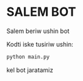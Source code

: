 # SALEM BOT

Salem beriw ushin bot

Kodti iske tusiriw ushin:
```bash
python main.py
```
kel bot jaratamiz